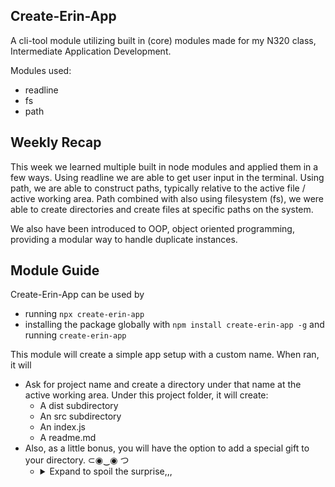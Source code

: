 ## Create-Erin-App

A cli-tool module utilizing built in (core) modules made for my N320 class, Intermediate Application Development.

Modules used:

- readline
- fs
- path

## Weekly Recap

This week we learned multiple built in node modules and applied them in a few ways. Using readline we are able to get user input in the terminal. Using path, we are able to construct paths, typically relative to the active file / active working area. Path combined with also using filesystem (fs), we were able to create directories and create files at specific paths on the system.

We also have been introduced to OOP, object oriented programming, providing a modular way to handle duplicate instances.

## Module Guide

Create-Erin-App can be used by

- running `npx create-erin-app`
- installing the package globally with `npm install create-erin-app -g` and running `create-erin-app`

This module will create a simple app setup with a custom name. When ran, it will

- Ask for project name and create a directory under that name at the active working area. Under this project folder, it will create:
  - A dist subdirectory
  - An src subdirectory
  - An index.js
  - A readme.md
- Also, as a little bonus, you will have the option to add a special gift to your directory. ⊂◉‿◉ つ
  - <details><summary>Expand to spoil the surprise,,,</summary>It creates a little gif.</details>
